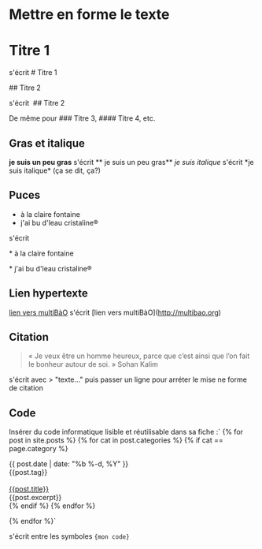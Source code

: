 # Mettre en forme le texte

# Titre 1

s'écrit \# Titre 1

## Titre 2 

s'écrit  \#\# Titre 2 

De même pour \#\#\# Titre 3, \#\#\#\# Titre 4, etc. 

## Gras et italique

**je suis un peu gras** s'écrit \*\* je suis un peu gras\*\*
*je suis italique* s'écrit \*je suis italique\* (ça se dit, ça?)

## Puces

* à la claire fontaine
* j'ai bu d'leau cristaline®

s'écrit 

\* à la claire fontaine

\* j'ai bu d'leau cristaline®

## Lien hypertexte

[lien vers multiBàO](http://multibao.org) s'écrit \[lien vers multiBàO\]\(http://multibao.org)

## Citation

> « Je veux être un homme heureux, parce que c’est ainsi que l’on fait le bonheur autour de soi. » Sohan Kalim 

s'écrit avec > "texte..." puis passer un ligne pour arréter le mise ne forme de citation

## Code

Insérer du code informatique lisible et réutilisable dans sa fiche :`
{% for post in site.posts %}
{% for cat in post.categories %}
{% if cat == page.category %}



<div class="post postContent">
  <div  class="postDate"><time datetime="{{ post.date | date_to_xmlschema }}" itemprop="datePublished">{{ post.date | date: "%b %-d, %Y" }}</time>
  </div>
  <div class="postTag">
    {{post.tag}}
  </div>
  <br>
  <div class="postTitle">
  <a class='postLink' href="{{site.url}}{{site.baseurl}}{{post.url}}">{{post.title}}</a>
  </div>
  <div class="postExt">
    {{post.excerpt}}
  </div>
</div>
{% endif %}
{% endfor %}

{% endfor %}`

s'écrit entre les symboles  ``` {mon code} ```
